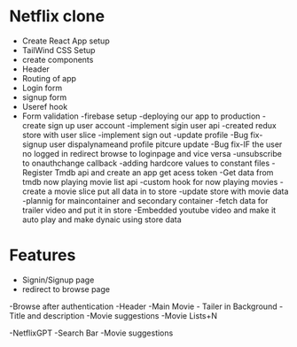 # Netflix clone
   - Create React App setup
   - TailWind CSS Setup
   - create components
   - Header
   - Routing of app
   - Login form
   - signup form
   - Useref hook 
   - Form validation
   -firebase setup
   -deploying our app to production
   -create sign up user account
   -implement sigin user api 
   -created redux store with user slice
   -implement sign out 
   -update profile
   -Bug fix- signup user dispalynameand profile pitcure update 
   -Bug fix-IF the user no logged in redirect browse to loginpage and vice versa
   -unsubscribe to onauthchange callback
   -adding hardcore values to constant files 
   -Register Tmdb api and create an app get acess token 
   -Get data from tmdb now playing movie list api 
   -custom hook for now playing movies 
   -create a movie slice put all data in to store 
   -update store with movie data 
   -plannig for maincontainer and secondary container 
   -fetch data for trailer video and put it in store 
   -Embedded youtube video and make it auto play and make dynaic using store data 
   
   
     
# Features 
   - Signin/Signup page
   - redirect to browse page
   
-Browse after authentication 
   -Header 
   -Main Movie
      - Tailer in Background
      -Title and description 
      -Movie suggestions 
         -Movie Lists+N

-NetflixGPT
   -Search Bar
   -Movie suggestions 
